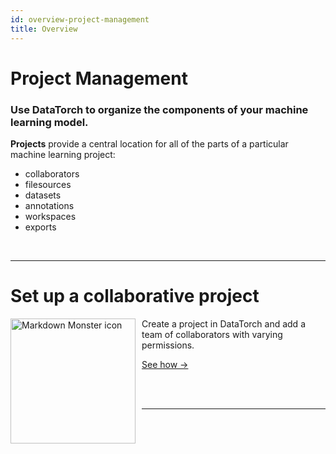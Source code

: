 ```yaml
---
id: overview-project-management
title: Overview
---
```


# Project Management
### Use DataTorch to organize the components of your machine learning model.
**Projects** provide a central location for all of the parts of a particular machine learning project:
- collaborators
- filesources
- datasets
- annotations
- workspaces
- exports

<br />

---

# Set up a collaborative project
<img src="/figures/getting-started/create-project.png"
    width="200px"
     alt="Markdown Monster icon"
     style="float: left; margin-right: 10px;" />

Create a project in DataTorch and add a team of collaborators with varying permissions.

[See how →](/tutorial-collab-project-setup)

<br/>

<br/>

---